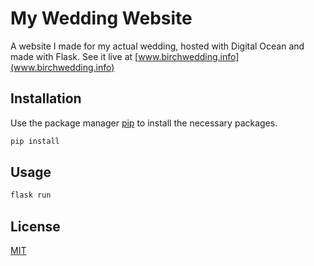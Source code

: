# My Wedding Website

A website I made for my actual wedding, hosted with Digital Ocean and made with Flask.
See it live at [www.birchwedding.info](www.birchwedding.info)

## Installation

Use the package manager [pip](https://pip.pypa.io/en/stable/) to install the necessary packages.

```bash
pip install
```

## Usage

```python
flask run
```

## License

[MIT](https://choosealicense.com/licenses/mit/)
